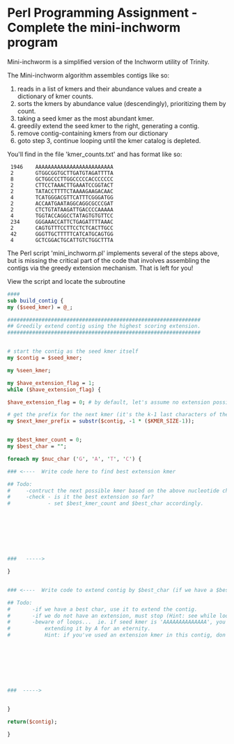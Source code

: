 # Perl Programming Assignment - Complete the mini-inchworm program

Mini-inchworm is a simplified version of the Inchworm utility of Trinity.

The Mini-inchworm algorithm assembles contigs like so:

1.  reads in a list of kmers and their abundance values and create a dictionary of kmer counts.
2.  sorts the kmers by abundance value (descendingly), prioritizing them by count.
3.  taking a seed kmer as the most abundant kmer.
4.  greedily extend the seed kmer to the right, generating a contig.
5.  remove contig-containing kmers from our dictionary
6.  goto step 3, continue looping until the kmer catalog is depleted.


You'll find in the file 'kmer_counts.txt' and has format like so:

     1946    AAAAAAAAAAAAAAAAAAAAAAAAA
     2       GTGGCGGTGCTTGATGTAGATTTTA
     8       GCTGGCCCTTGGCCCCCACCCCCCC
     2       CTTCCTAAACTTGAAATCCGGTACT
     2       TATACCTTTTCTAAAAGAAGACAAC
     4       TCATGGGACGTTCATTTCGGGATGG
     2       ACCAATGAATAGGCAGGCGCCCGAT
     2       CTCTGTATAAGATTGACCCCAAAAA
     4       TGGTACCAGGCCTATAGTGTGTTCC
     234     GGGAAACCATTCTGAGATTTTAAAC
     2       CAGTGTTTCCTTCCTCTCACTTGCC
     42      GGGTTGCTTTTTCATCATGCAGTGG
     4       GCTCGGACTGCATTGTCTGGCTTTA



The Perl script 'mini_inchworm.pl' implements several of the steps above, but is missing the critical part of the code that involves assembling the contigs via the greedy extension mechanism.  That is left for you!

View the script and locate the subroutine

```Perl
####
sub build_contig {
my ($seed_kmer) = @_;

##############################################################
## Greedily extend contig using the highest scoring extension.
##############################################################


# start the contig as the seed kmer itself
my $contig = $seed_kmer;

my %seen_kmer;

my $have_extension_flag = 1;
while ($have_extension_flag) {

$have_extension_flag = 0; # by default, let's assume no extension possible.

# get the prefix for the next kmer (it's the k-1 last characters of the seed:
my $next_kmer_prefix = substr($contig, -1 * ($KMER_SIZE-1));


my $best_kmer_count = 0;
my $best_char = "";

foreach my $nuc_char ('G', 'A', 'T', 'C') {

### <----  Write code here to find best extension kmer

## Todo:
#     -contruct the next possible kmer based on the above nucleotide character extension
#     -check - is it the best extension so far?
#            - set $best_kmer_count and $best_char accordingly.








###   ----->

}


### <----  Write code to extend contig by $best_char (if we have a $best_char)

## Todo:
#       -if we have a best char, use it to extend the contig.
#       -if we do not have an extension, must stop (Hint: see while loop condition)
#       -beware of loops...  ie. if seed kmer is 'AAAAAAAAAAAAAA', you might keep
#           extending it by A for an eternity.
#           Hint: if you've used an extension kmer in this contig, don't use it again.








###  ----->


}

return($contig);

}

```

